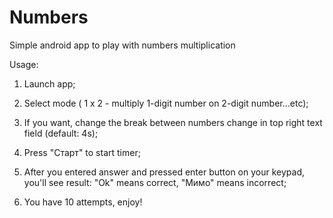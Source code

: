 # Numbers
Simple android app to play with numbers multiplication

Usage:

1) Launch app;

2) Select mode ( 1 x 2 - multiply 1-digit number on 2-digit number...etc);

3) If you want, change the break between numbers change in top right text field (default: 4s);

3) Press "Старт" to start timer;

4) After you entered answer and pressed enter button on your keypad, you'll see result:
"Ok" means correct, "Мимо" means incorrect;

5) You have 10 attempts, enjoy!